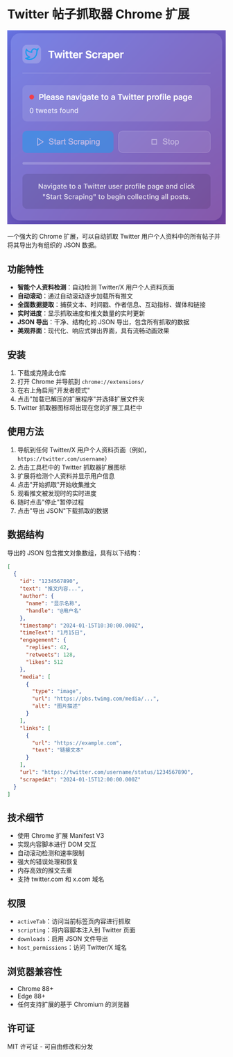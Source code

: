 # Twitter 帖子抓取器 Chrome 扩展

![Image](./Snipaste.png)

一个强大的 Chrome 扩展，可以自动抓取 Twitter 用户个人资料中的所有帖子并将其导出为有组织的 JSON 数据。

## 功能特性

- **智能个人资料检测**：自动检测 Twitter/X 用户个人资料页面
- **自动滚动**：通过自动滚动逐步加载所有推文
- **全面数据提取**：捕获文本、时间戳、作者信息、互动指标、媒体和链接
- **实时进度**：显示抓取进度和推文数量的实时更新
- **JSON 导出**：干净、结构化的 JSON 导出，包含所有抓取的数据
- **美观界面**：现代化、响应式弹出界面，具有流畅动画效果

## 安装

1. 下载或克隆此仓库
2. 打开 Chrome 并导航到 `chrome://extensions/`
3. 在右上角启用"开发者模式"
4. 点击"加载已解压的扩展程序"并选择扩展文件夹
5. Twitter 抓取器图标将出现在您的扩展工具栏中

## 使用方法

1. 导航到任何 Twitter/X 用户个人资料页面（例如，`https://twitter.com/username`）
2. 点击工具栏中的 Twitter 抓取器扩展图标
3. 扩展将检测个人资料并显示用户信息
4. 点击"开始抓取"开始收集推文
5. 观看推文被发现时的实时进度
6. 随时点击"停止"暂停过程
7. 点击"导出 JSON"下载抓取的数据

## 数据结构

导出的 JSON 包含推文对象数组，具有以下结构：

```json
[
  {
    "id": "1234567890",
    "text": "推文内容...",
    "author": {
      "name": "显示名称",
      "handle": "@用户名"
    },
    "timestamp": "2024-01-15T10:30:00.000Z",
    "timeText": "1月15日",
    "engagement": {
      "replies": 42,
      "retweets": 128,
      "likes": 512
    },
    "media": [
      {
        "type": "image",
        "url": "https://pbs.twimg.com/media/...",
        "alt": "图片描述"
      }
    ],
    "links": [
      {
        "url": "https://example.com",
        "text": "链接文本"
      }
    ],
    "url": "https://twitter.com/username/status/1234567890",
    "scrapedAt": "2024-01-15T12:00:00.000Z"
  }
]
```

## 技术细节

- 使用 Chrome 扩展 Manifest V3
- 实现内容脚本进行 DOM 交互
- 自动滚动检测和速率限制
- 强大的错误处理和恢复
- 内存高效的推文去重
- 支持 twitter.com 和 x.com 域名

## 权限

- `activeTab`：访问当前标签页内容进行抓取
- `scripting`：将内容脚本注入到 Twitter 页面
- `downloads`：启用 JSON 文件导出
- `host_permissions`：访问 Twitter/X 域名

## 浏览器兼容性

- Chrome 88+
- Edge 88+
- 任何支持扩展的基于 Chromium 的浏览器

## 许可证

MIT 许可证 - 可自由修改和分发 